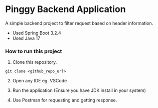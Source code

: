# Pinggy Backend Application

A simple backend project to filter request based on header information.

- Used Spring Boot 3.2.4
- Used Java 17

### How to run this project

1. Clone this repository.
```
git clone <github_repo_url>
```
2. Open any IDE eg. VSCode

3. Run the application (Ensure you have JDK install in your system)

4. Use Postman for requesting and getting response.


